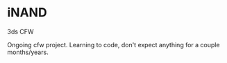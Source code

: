 # iNAND
3ds CFW

Ongoing cfw project. Learning to code, don't expect anything for a couple months/years.
